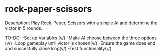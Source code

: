 # rock-paper-scissors
Description: Play Rock, Paper, Scissors with a simple AI and determine the victor in 5 rounds.


TO-DO:
-Set up Variables (v/)
-Make AI choose between the three options (v/)
-Loop gameplay until victor is chosen(v/)
-Ensure the game does end and succesfully close loop(v/)
-Test functionality(v/)



